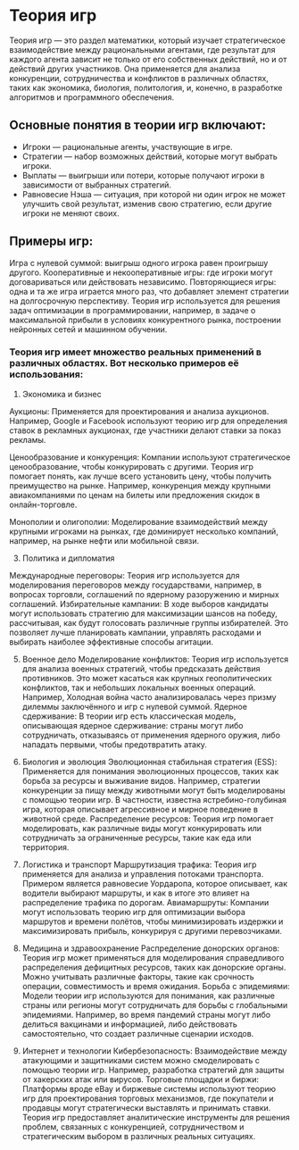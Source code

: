 # Теория игр

Теория игр — это раздел математики, который изучает стратегическое взаимодействие между рациональными агентами, где результат для каждого агента зависит не только от его собственных действий, но и от действий других участников. Она применяется для анализа конкуренции, сотрудничества и конфликтов в различных областях, таких как экономика, биология, политология, и, конечно, в разработке алгоритмов и программного обеспечения.

## Основные понятия в теории игр включают:

- Игроки — рациональные агенты, участвующие в игре.
- Стратегии — набор возможных действий, которые могут выбрать игроки.
- Выплаты — выигрыши или потери, которые получают игроки в зависимости от выбранных стратегий.
- Равновесие Нэша — ситуация, при которой ни один игрок не может улучшить свой результат, изменив свою стратегию, если другие игроки не меняют своих.

## Примеры игр:

Игра с нулевой суммой: выигрыш одного игрока равен проигрышу другого.
Кооперативные и некооперативные игры: где игроки могут договариваться или действовать независимо.
Повторяющиеся игры: одна и та же игра играется много раз, что добавляет элемент стратегии на долгосрочную перспективу.
Теория игр используется для решения задач оптимизации в программировании, например, в задаче о максимальной прибыли в условиях конкурентного рынка, построении нейронных сетей и машинном обучении.

### Теория игр имеет множество реальных применений в различных областях. Вот несколько примеров её использования:

1. Экономика и бизнес
   
Аукционы: Применяется для проектирования и анализа аукционов. Например, Google и Facebook используют теорию игр для определения ставок в рекламных аукционах, где участники делают ставки за показ рекламы.

Ценообразование и конкуренция: Компании используют стратегическое ценообразование, чтобы конкурировать с другими. Теория игр помогает понять, как лучше всего установить цену, чтобы получить преимущество на рынке. Например, конкуренция между крупными авиакомпаниями по ценам на билеты или предложения скидок в онлайн-торговле.

Монополии и олигополии: Моделирование взаимодействий между крупными игроками на рынках, где доминирует несколько компаний, например, на рынке нефти или мобильной связи.

3. Политика и дипломатия
   
Международные переговоры: Теория игр используется для моделирования переговоров между государствами, например, в вопросах торговли, соглашений по ядерному разоружению и мирных соглашений.
Избирательные кампании: В ходе выборов кандидаты могут использовать стратегию для максимизации шансов на победу, рассчитывая, как будут голосовать различные группы избирателей. Это позволяет лучше планировать кампании, управлять расходами и выбирать наиболее эффективные способы агитации.

5. Военное дело
Моделирование конфликтов: Теория игр используется для анализа военных стратегий, чтобы предсказать действия противников. Это может касаться как крупных геополитических конфликтов, так и небольших локальных военных операций. Например, Холодная война часто анализировалась через призму дилеммы заключённого и игр с нулевой суммой.
Ядерное сдерживание: В теории игр есть классическая модель, описывающая ядерное сдерживание: страны могут либо сотрудничать, отказываясь от применения ядерного оружия, либо нападать первыми, чтобы предотвратить атаку.

6. Биология и эволюция
Эволюционная стабильная стратегия (ESS): Применяется для понимания эволюционных процессов, таких как борьба за ресурсы и выживание видов. Например, стратегии конкуренции за пищу между животными могут быть моделированы с помощью теории игр. В частности, известна ястребино-голубиная игра, которая описывает агрессивное и мирное поведение в животной среде.
Распределение ресурсов: Теория игр помогает моделировать, как различные виды могут конкурировать или сотрудничать за ограниченные ресурсы, такие как еда или территория.

7. Логистика и транспорт
Маршрутизация трафика: Теория игр применяется для анализа и управления потоками транспорта. Примером является равновесие Уордаропа, которое описывает, как водители выбирают маршруты, и как в итоге это влияет на распределение трафика по дорогам.
Авиамаршруты: Компании могут использовать теорию игр для оптимизации выбора маршрутов и времени полётов, чтобы минимизировать издержки и максимизировать прибыль, конкурируя с другими перевозчиками.
8. Медицина и здравоохранение
Распределение донорских органов: Теория игр может применяться для моделирования справедливого распределения дефицитных ресурсов, таких как донорские органы. Можно учитывать различные факторы, такие как срочность операции, совместимость и время ожидания.
Борьба с эпидемиями: Модели теории игр используются для понимания, как различные страны или регионы могут сотрудничать для борьбы с глобальными эпидемиями. Например, во время пандемий страны могут либо делиться вакцинами и информацией, либо действовать самостоятельно, что создает различные сценарии исходов.

9. Интернет и технологии
Кибербезопасность: Взаимодействие между атакующими и защитниками систем можно смоделировать с помощью теории игр. Например, разработка стратегий для защиты от хакерских атак или вирусов.
Торговые площадки и биржи: Платформы вроде eBay и биржевые системы используют теорию игр для проектирования торговых механизмов, где покупатели и продавцы могут стратегически выставлять и принимать ставки.
Теория игр предоставляет аналитические инструменты для решения проблем, связанных с конкуренцией, сотрудничеством и стратегическим выбором в различных реальных ситуациях.
